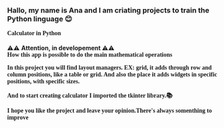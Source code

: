   ### Hallo, my name is Ana and I am criating projects to train the Python linguage 😊 </br>
<span style="font-family:Verdana"> <b>Calculator in Python </b></span> </br>
<br> ⚠️⚠️ <b>Attention, in developement </b>⚠️⚠️ <br/>
<span style="font-family:Verdana"> <b> How this app is possible to do the main mathematical operations </b></span> </br>

<span style="font-family:Verdana"> <b> In this project you will find layout managers.
EX: grid, it adds through row and column positions, like a table or grid. 
And also the place it adds widgets in specific positions, with specific sizes.  </b></span> </br>

<span style="font-family:Verdana"> <b> And to start creating calculator I imported the tkinter library.📚  </b></span> </br>

<span style="font-family:Verdana"> <b> I hope you like the project and leave your opinion.There's always somenthing to improve 📖 </b></span> </br>
